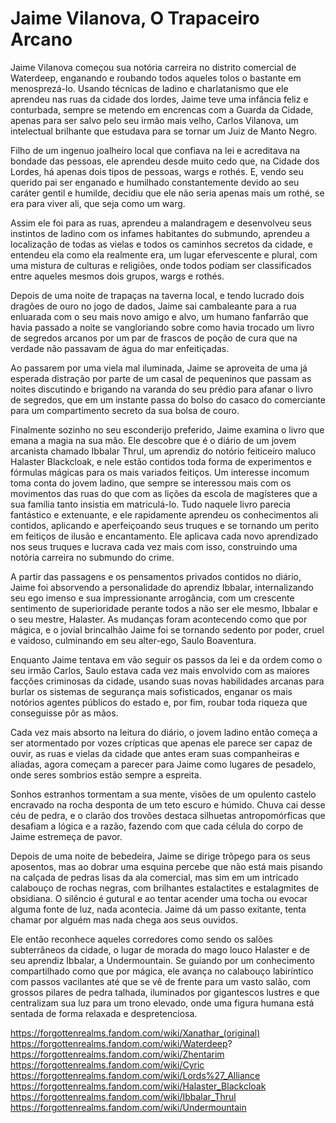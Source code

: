 # Jaime Vilanova, O Trapaceiro Arcano

Jaime Vilanova começou sua notória carreira no distrito comercial de Waterdeep, enganando e roubando todos aqueles tolos o bastante em menosprezá-lo. Usando técnicas de ladino e charlatanismo que ele aprendeu nas ruas da cidade dos lordes, Jaime teve uma infância feliz e conturbada, sempre se metendo em encrencas com a Guarda da Cidade, apenas para ser salvo pelo seu irmão mais velho, Carlos Vilanova, um intelectual brilhante que estudava para se tornar um Juiz de Manto Negro. 

Filho de um ingenuo joalheiro local que confiava na lei e acreditava na bondade das pessoas, ele aprendeu desde muito cedo que, na Cidade dos Lordes, há apenas dois tipos de pessoas, wargs e rothés. E, vendo seu querido pai ser enganado e humilhado constantemente devido ao seu caráter gentil e humilde, decidiu que ele não seria apenas mais um rothé, se era para viver ali, que seja como um warg.

Assim ele foi para as ruas, aprendeu a malandragem e desenvolveu seus instintos de ladino com os infames habitantes do submundo, aprendeu a localização de todas as vielas e todos os caminhos secretos da cidade, e entendeu ela como ela realmente era, um lugar efervescente e plural, com uma mistura de culturas e religiões, onde todos podiam ser classificados entre aqueles mesmos dois grupos, wargs e rothés.

Depois de uma noite de trapaças na taverna local, e tendo lucrado dois dragões de ouro no jogo de dados, Jaime sai cambaleante para a rua enluarada com o seu mais novo amigo e alvo, um humano fanfarrão que havia passado a noite se vangloriando sobre como havia trocado um livro de segredos arcanos por um par de frascos de poção de cura que na verdade não passavam de água do mar enfeitiçadas.

Ao passarem por uma viela mal iluminada, Jaime se aproveita de uma já esperada distração por parte de um casal de pequeninos que passam as noites discutindo e brigando na varanda do seu prédio para afanar o livro de segredos, que em um instante passa do bolso do casaco do comerciante para um compartimento secreto da sua bolsa de couro.

Finalmente sozinho no seu esconderijo preferido, Jaime examina o livro que emana a magia na sua mão. Ele descobre que é o diário de um jovem arcanista chamado Ibbalar Thrul, um aprendiz do notório feiticeiro maluco Halaster Blackcloak, e nele estão contidos toda forma de experimentos e fórmulas mágicas para os mais variados feitiços. Um interesse incomum toma conta do jovem ladino, que sempre se interessou mais com os movimentos das ruas do que com as lições da escola de magísteres que a sua família tanto insistia em matriculá-lo. Tudo naquele livro parecia fantástico e extenuante, e ele rapidamente aprendeu os conhecimentos ali contidos, aplicando e aperfeiçoando seus truques e se tornando um perito em feitiços de ilusão e encantamento. Ele aplicava cada novo aprendizado nos seus truques e lucrava cada vez mais com isso, construindo uma notória carreira no submundo do crime. 

A partir das passagens e os pensamentos privados contidos no diário, Jaime foi absorvendo a personalidade do aprendiz Ibbalar, internalizando seu ego imenso e sua impressionante arrogância, com um crescente sentimento de superioridade perante todos a não ser ele mesmo, Ibbalar e o seu mestre, Halaster. As mudanças foram acontecendo como que por mágica, e o jovial brincalhão Jaime foi se tornando sedento por poder, cruel e vaidoso, culminando em seu alter-ego, Saulo Boaventura.

Enquanto Jaime tentava em vão seguir os passos da lei e da ordem como o seu irmão Carlos, Saulo estava cada vez mais envolvido com as maiores facções criminosas da cidade, usando suas novas habilidades arcanas para burlar os sistemas de segurança mais sofisticados, enganar os mais notórios agentes públicos do estado e, por fim, roubar toda riqueza que conseguisse pôr as mãos.

Cada vez mais absorto na leitura do diário, o jovem ladino então começa a ser atormentado por vozes crípticas que apenas ele parece ser capaz de ouvir, as ruas e vielas da cidade que antes eram suas companheiras e aliadas, agora começam a parecer para Jaime como lugares de pesadelo, onde seres sombrios estão sempre a espreita.

Sonhos estranhos tormentam a sua mente, visões de um opulento castelo encravado na rocha desponta de um teto escuro e húmido. Chuva cai desse céu de pedra, e o clarão dos trovões destaca silhuetas antropomórficas que desafiam a lógica e a razão, fazendo com que cada célula do corpo de Jaime estremeça de pavor.

Depois de uma noite de bebedeira, Jaime se dirige trôpego para os seus aposentos, mas ao dobrar uma esquina percebe que não está mais pisando na calçada de pedras lisas da ala comercial, mas sim em um intricado calabouço de rochas negras, com brilhantes estalactites e estalagmites de obsidiana. O silêncio é gutural e ao tentar acender uma tocha ou evocar alguma fonte de luz, nada acontecia. Jaime dá um passo exitante, tenta chamar por alguém mas nada chega aos seus ouvidos.

Ele então reconhece aqueles corredores como sendo os salões subterrâneos da cidade, o lugar de morada do mago louco Halaster e de seu aprendiz Ibbalar, a Undermountain. Se guiando por um conhecimento compartilhado como que por mágica, ele avança no calabouço labiríntico com passos vacilantes até que se vê de frente para um vasto salão, com grossos pilares de pedra talhada, iluminados por gigantescos lustres e que centralizam sua luz para um trono elevado, onde uma figura humana está sentada de forma relaxada e despretenciosa.


https://forgottenrealms.fandom.com/wiki/Xanathar_(original)
https://forgottenrealms.fandom.com/wiki/Waterdeep?
https://forgottenrealms.fandom.com/wiki/Zhentarim
https://forgottenrealms.fandom.com/wiki/Cyric
https://forgottenrealms.fandom.com/wiki/Lords%27_Alliance
https://forgottenrealms.fandom.com/wiki/Halaster_Blackcloak
https://forgottenrealms.fandom.com/wiki/Ibbalar_Thrul
https://forgottenrealms.fandom.com/wiki/Undermountain
